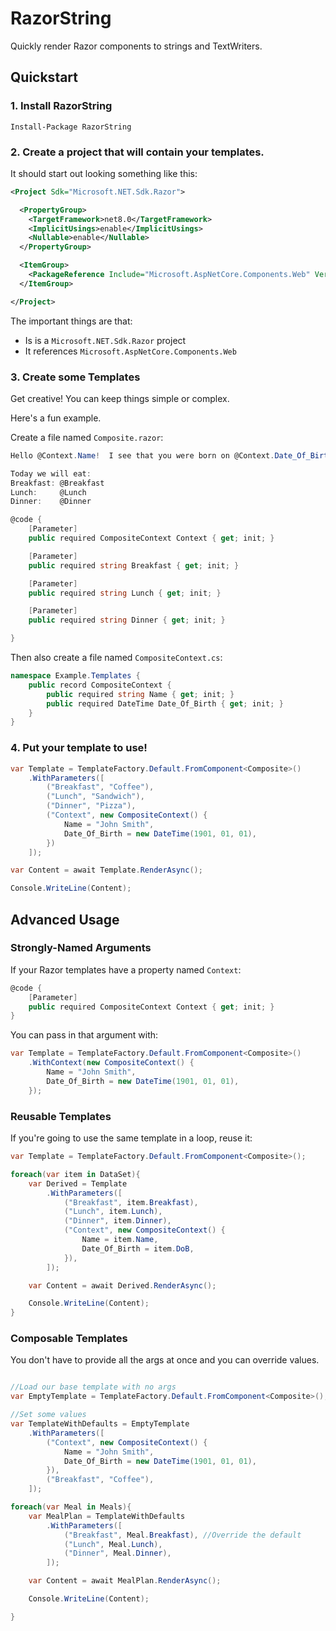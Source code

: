 # RazorString
Quickly render Razor components to strings and TextWriters.

## Quickstart

### 1.  Install RazorString

	Install-Package RazorString

### 2.  Create a project that will contain your templates.
It should start out looking something like this:

```xml
<Project Sdk="Microsoft.NET.Sdk.Razor">

  <PropertyGroup>
    <TargetFramework>net8.0</TargetFramework>
    <ImplicitUsings>enable</ImplicitUsings>
    <Nullable>enable</Nullable>
  </PropertyGroup>

  <ItemGroup>
    <PackageReference Include="Microsoft.AspNetCore.Components.Web" Version="8.0.3" />
  </ItemGroup>

</Project>

```

The important things are that:
* Is is a ```Microsoft.NET.Sdk.Razor``` project
* It references ```Microsoft.AspNetCore.Components.Web```

### 3.  Create some Templates
Get creative!  You can keep things simple or complex.

Here's a fun example.

Create a file named ```Composite.razor```:
```csharp
Hello @Context.Name!  I see that you were born on @Context.Date_Of_Birth.

Today we will eat:
Breakfast: @Breakfast
Lunch:     @Lunch
Dinner:    @Dinner

@code {
    [Parameter]
    public required CompositeContext Context { get; init; }

    [Parameter]
    public required string Breakfast { get; init; }

    [Parameter]
    public required string Lunch { get; init; }

    [Parameter]
    public required string Dinner { get; init; }

}
```

Then also create a file named ```CompositeContext.cs```:
```csharp
namespace Example.Templates {
    public record CompositeContext {
        public required string Name { get; init; }
        public required DateTime Date_Of_Birth { get; init; }
    }
}
```

### 4.  Put your template to use!
```csharp
var Template = TemplateFactory.Default.FromComponent<Composite>()
	.WithParameters([
		("Breakfast", "Coffee"),
		("Lunch", "Sandwich"),
		("Dinner", "Pizza"),
		("Context", new CompositeContext() {
			Name = "John Smith",
			Date_Of_Birth = new DateTime(1901, 01, 01),
		})
	]);

var Content = await Template.RenderAsync();

Console.WriteLine(Content);
```

## Advanced Usage

### Strongly-Named Arguments
If your Razor templates have a property named ```Context```:
```csharp
@code {
    [Parameter]
    public required CompositeContext Context { get; init; }
}
```

You can pass in that argument with:
```csharp
var Template = TemplateFactory.Default.FromComponent<Composite>()
	.WithContext(new CompositeContext() {
		Name = "John Smith",
		Date_Of_Birth = new DateTime(1901, 01, 01),
	});

```


### Reusable Templates
If you're going to use the same template in a loop, reuse it:
```csharp
var Template = TemplateFactory.Default.FromComponent<Composite>();

foreach(var item in DataSet){
	var Derived = Template
		.WithParameters([
			("Breakfast", item.Breakfast),
			("Lunch", item.Lunch),
			("Dinner", item.Dinner),
			("Context", new CompositeContext() {
				Name = item.Name,
				Date_Of_Birth = item.DoB,
			}),
		]);

	var Content = await Derived.RenderAsync();

	Console.WriteLine(Content);
}

```

### Composable Templates
You don't have to provide all the args at once and you can override values.
```csharp

//Load our base template with no args
var EmptyTemplate = TemplateFactory.Default.FromComponent<Composite>();

//Set some values
var TemplateWithDefaults = EmptyTemplate
	.WithParameters([
		("Context", new CompositeContext() {
			Name = "John Smith",
			Date_Of_Birth = new DateTime(1901, 01, 01),
		}),
		("Breakfast", "Coffee"),
	]);

foreach(var Meal in Meals){
	var MealPlan = TemplateWithDefaults
		.WithParameters([
			("Breakfast", Meal.Breakfast), //Override the default 
			("Lunch", Meal.Lunch),
			("Dinner", Meal.Dinner),
		]);

	var Content = await MealPlan.RenderAsync();

	Console.WriteLine(Content);

}


```